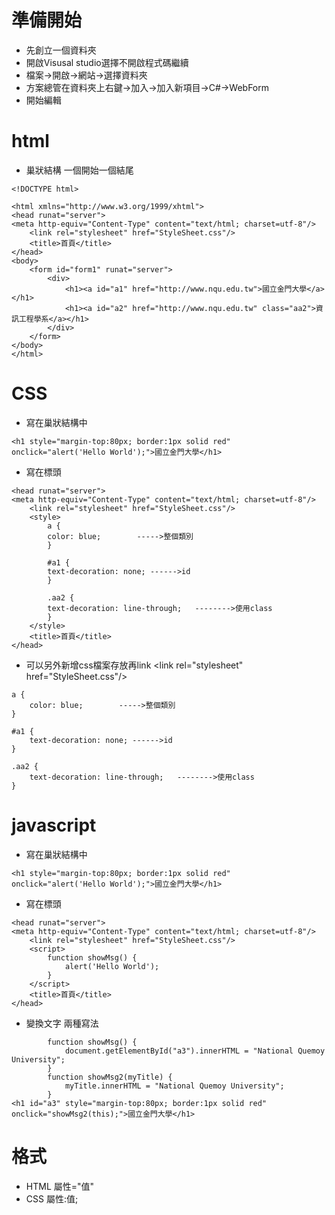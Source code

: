 # 準備開始
* 先創立一個資料夾
* 開啟Visusal studio選擇不開啟程式碼繼續
* 檔案->開啟->網站->選擇資料夾
* 方案總管在資料夾上右鍵->加入->加入新項目->C#->WebForm
* 開始編輯

# html
* 巢狀結構 一個開始一個結尾
```
<!DOCTYPE html>

<html xmlns="http://www.w3.org/1999/xhtml">
<head runat="server">
<meta http-equiv="Content-Type" content="text/html; charset=utf-8"/>
    <link rel="stylesheet" href="StyleSheet.css"/>
    <title>首頁</title>
</head>
<body>
    <form id="form1" runat="server">
        <div>
            <h1><a id="a1" href="http://www.nqu.edu.tw">國立金門大學</a></h1>
            <h1><a id="a2" href="http://www.nqu.edu.tw" class="aa2">資訊工程學系</a></h1>
        </div>
    </form>
</body>
</html>
```
# CSS
* 寫在巢狀結構中
```
<h1 style="margin-top:80px; border:1px solid red" onclick="alert('Hello World');">國立金門大學</h1>
```
* 寫在標頭
```
<head runat="server">
<meta http-equiv="Content-Type" content="text/html; charset=utf-8"/>
    <link rel="stylesheet" href="StyleSheet.css"/>
    <style>
        a {
        color: blue;        ----->整個類別
        }

        #a1 {
        text-decoration: none; ------>id
        }

        .aa2 {
        text-decoration: line-through;   -------->使用class
        }
    </style>
    <title>首頁</title>
</head>
```
* 可以另外新增css檔案存放再link  \<link rel="stylesheet" href="StyleSheet.css"/>
```
a {
    color: blue;        ----->整個類別
}

#a1 {
    text-decoration: none; ------>id
}

.aa2 {
    text-decoration: line-through;   -------->使用class
}
```
# javascript
* 寫在巢狀結構中
```
<h1 style="margin-top:80px; border:1px solid red" onclick="alert('Hello World');">國立金門大學</h1>
```
* 寫在標頭
```
<head runat="server">
<meta http-equiv="Content-Type" content="text/html; charset=utf-8"/>
    <link rel="stylesheet" href="StyleSheet.css"/>
    <script>
        function showMsg() {
            alert('Hello World');
        }
    </script>
    <title>首頁</title>
</head>
```
* 變換文字 兩種寫法
```        
        function showMsg() {
            document.getElementById("a3").innerHTML = "National Quemoy University";
        }
        function showMsg2(myTitle) {
            myTitle.innerHTML = "National Quemoy University";
        }
<h1 id="a3" style="margin-top:80px; border:1px solid red" onclick="showMsg2(this);">國立金門大學</h1>
```

# 格式
* HTML 屬性="值"
* CSS 屬性:值;

